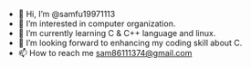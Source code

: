 - 👋 Hi, I’m @samfu19971113
- 👀 I’m interested in computer organization.
- 🌱 I’m currently learning C & C++ language and linux.
- 💞️ I’m looking forward to enhancing my coding skill about C. 
- 📫 How to reach me sam86111374@gmail.com

<!---
samfu19971113/samfu19971113 is a ✨ special ✨ repository because its `README.md` (this file) appears on your GitHub profile.
You can click the Preview link to take a look at your changes.
--->
